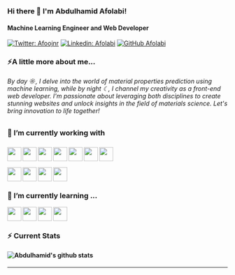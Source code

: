 ### Hi there 👋  I'm Abdulhamid Afolabi!
#### Machine Learning Engineer and  Web Developer

[![Twitter: Afoojnr](https://img.shields.io/twitter/follow/Afoojnr?style=social)](https://twitter.com/Afoojnr)
[![Linkedin: Afolabi](https://img.shields.io/badge/-Afolabi-blue?style=flat-square&logo=Linkedin&logoColor=white&link=https://www.linkedin.com/in/abdulhamid-afolabi-065b38160/)](https://www.linkedin.com/in/abdulhamid-afolabi-065b38160)
[![GitHub Afolabi](https://img.shields.io/github/followers/afoojnr?label=follow&style=social)](https://github.com/Afoojnr)
 
### ⚡A little more about me...
###### By day ☼, I delve into the world of material properties prediction using machine learning, while by night ☾, I channel my creativity as a front-end web developer. I'm passionate about leveraging both disciplines to create stunning websites and unlock insights in the field of materials science. Let's bring innovation to life together!
 

### 🔭 I’m currently working with
###
 <img height="32" width="32" align='left' src="https://cdn.simpleicons.org/javascript/#F7DF1E" /><img height="32" width="32" align='left' src="https://cdn.simpleicons.org/React/#61DAFB" /><img height="32" width="32" align='left' src="https://cdn.simpleicons.org/Next.js/white" /><img height="32" width="32" src="https://cdn.simpleicons.org/redux/#764ABC" /><img height="32" width="32" align='left' src="https://cdn.simpleicons.org/jest/#C21325" /><img height="32" width="32" align='left' src="https://cdn.simpleicons.org/sass/#CC6699" /> <img height="32" width="32" align='left' src="https://cdn.simpleicons.org/Tailwindcss/#06B6D4" /> 

<img height="32" width="32" align='left' src="https://cdn.simpleicons.org/python/#3776AB" /> 
<img height="32" width="32" align='left' src="https://cdn.simpleicons.org/scikitlearn/#F7931E" />
<img height="32" width="32" align='left' src="https://cdn.simpleicons.org/pandas/white" />
<img height="32" width="32"  src="https://cdn.simpleicons.org/numpy/#013243" />


### 🌱 I’m currently learning ...


<img height="32" width="32" align='left' src="https://cdn.simpleicons.org/typescript/#3178C6" /> 
<img height="32" width="32" align='left' src="https://cdn.simpleicons.org/three.js/white" /> 
<img height="32" width="32" align='left' src="https://cdn.simpleicons.org/pytorch/#EE4C2C" />
<img height="32" width="32" src="https://cdn.simpleicons.org/pyg/#3C2179" />

### ⚡ Current Stats
#### ![Abdulhamid's github stats](https://github-readme-stats.vercel.app/api?username=afoojnr&show_icons=true&theme=dracula&hide=stars,issues)



---
<!--
**Afoojnr/Afoojnr** is a ✨ _special_ ✨ repository because its `README.md` (this file) appears on your GitHub profile.

Here are some ideas to get you started:

- 🔭 I’m currently working on ...
- 🌱 I’m currently learning ...
- 👯 I’m looking to collaborate on ...
- 🤔 I’m looking for help with ...
- 💬 Ask me about ...
- 📫 How to reach me: ...
- 😄 Pronouns: ...
- ⚡ Fun fact: ...
-->
